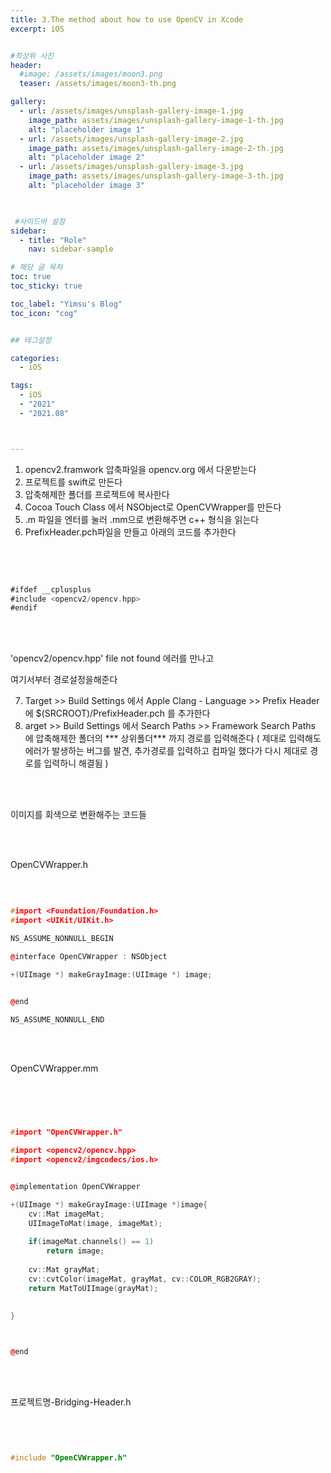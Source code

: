 ```yaml
---
title: 3.The method about how to use OpenCV in Xcode
excerpt: iOS


#최상위 사진
header:
  #image: /assets/images/moon3.png
  teaser: /assets/images/moon3-th.png

gallery:
  - url: /assets/images/unsplash-gallery-image-1.jpg
    image_path: assets/images/unsplash-gallery-image-1-th.jpg
    alt: "placeholder image 1"
  - url: /assets/images/unsplash-gallery-image-2.jpg
    image_path: assets/images/unsplash-gallery-image-2-th.jpg
    alt: "placeholder image 2"
  - url: /assets/images/unsplash-gallery-image-3.jpg
    image_path: assets/images/unsplash-gallery-image-3-th.jpg
    alt: "placeholder image 3"
    


 #사이드바 설정 
sidebar:
  - title: "Role"
    nav: sidebar-sample

# 해당 글 목차
toc: true
toc_sticky: true

toc_label: "Yimsu's Blog"
toc_icon: "cog"


## 테그설정

categories:
  - iOS

tags:
  - iOS
  - "2021"
  - "2021.08"



---
```









1. opencv2.framwork 압축파일을 opencv.org 에서 다운받는다
2. 프로젝트를 swift로 만든다 
3. 압축해제한 폴더를 프로젝트에 복사한다
4. Cocoa Touch Class 에서 NSObject로 OpenCVWrapper를 만든다 
5. .m 파일을 엔터를 눌러 .mm으로 변환해주면 c++ 형식을 읽는다
6. PrefixHeader.pch파일을 만들고 아래의 코드를 추가한다

<br/>
<br/>



``` swift

#ifdef __cplusplus
#include <opencv2/opencv.hpp>
#endif

```

<br/>
<br/>


'opencv2/opencv.hpp' file not found 
에러를 만나고 

여기서부터 경로설정을해준다 

7. Target >> Build Settings 에서 Apple Clang - Language >> Prefix Header 에 $(SRCROOT)/PrefixHeader.pch 를  추가한다
8. arget >> Build Settings 에서 Search Paths >> Framework Search Paths 에 압축해제한 폴더의 *** 상위폴더*** 까지 경로를 입력해준다 ( 제대로 입력해도 에러가 발생하는 버그를 발견, 추가경로를 입력하고 컴파일 했다가 다시 제대로 경로를 입력하니 해결됨 ) 


<br/>
<br/>






이미지를 회색으로 변환해주는 코드들

<br/>
<br/>


OpenCVWrapper.h 

<br/>


``` cpp

#import <Foundation/Foundation.h>
#import <UIKit/UIKit.h>

NS_ASSUME_NONNULL_BEGIN

@interface OpenCVWrapper : NSObject

+(UIImage *) makeGrayImage:(UIImage *) image;


@end

NS_ASSUME_NONNULL_END


```

<br/>
<br/>




OpenCVWrapper.mm

<br/>



``` cpp



#import "OpenCVWrapper.h"

#import <opencv2/opencv.hpp>
#import <opencv2/imgcodecs/ios.h>


@implementation OpenCVWrapper

+(UIImage *) makeGrayImage:(UIImage *)image{
    cv::Mat imageMat;
    UIImageToMat(image, imageMat);
    
    if(imageMat.channels() == 1)
        return image;
    
    cv::Mat grayMat;
    cv::cvtColor(imageMat, grayMat, cv::COLOR_RGB2GRAY);
    return MatToUIImage(grayMat);
    
    
}



@end


```

<br/>
<br/>



프로젝트명-Bridging-Header.h


<br/>

``` cpp


#include "OpenCVWrapper.h"


```




<br/>
<br/>


